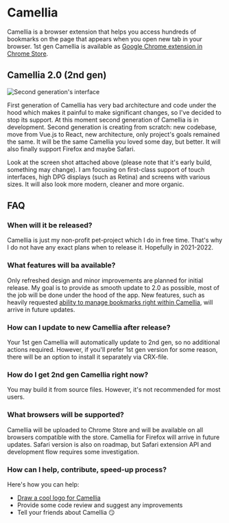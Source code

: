 # Camellia

Camellia is a browser extension that helps you access hundreds of bookmarks on the page that appears when you open new tab in your browser. 1st gen Camellia is available as [Google Chrome extension in Chrome Store](https://chrome.google.com/webstore/detail/camellia/mamdkoclkocaejomjcaldmlgfgkgalnl).

## Camellia 2.0 (2nd gen)

![Second generation's interface](https://user-images.githubusercontent.com/12474739/84573023-abfecb80-ada6-11ea-8b69-ef39955ef4fd.png)

First generation of Camellia has very bad architecture and code under the hood which makes it painful to make significant changes, so I've decided to stop its support. At this moment second generation of Camellia is in development. Second generation is creating from scratch: new codebase, move from Vue.js to React, new architecture, only project's goals remained the same. It will be the same Camellia you loved some day, but better. It will also finally support Firefox and maybe Safari.

Look at the screen shot attached above (please note that it's early build, something may change). I am focusing on first-class support of touch interfaces, high DPG displays (such as Retina) and screens with various sizes. It will also look more modern, cleaner and more organic.

## FAQ

### When will it be released?

Camellia is just my non-profit pet-project which I do in free time. That's why I do not have any exact plans when to release it. Hopefully in 2021-2022.

### What features will ba available?

Only refreshed design and minor improvements are planned for initial release. My goal is to provide as smooth update to 2.0 as possible, most of the job will be done under the hood of the app. New features, such as heavily requested [ability to manage bookmarks right within Camellia](https://github.com/camellia-app/camellia/issues/12), will arrive in future updates.

### How can I update to new Camellia after release?

Your 1st gen Camellia will automatically update to 2nd gen, so no additional actions required. However, if you'll prefer 1st gen version for some reason, there will be an option to install it separately via CRX-file.

### How do I get 2nd gen Camellia right now?

You may build it from source files. However, it's not recommended for most users.

### What browsers will be supported?

Camellia will be uploaded to Chrome Store and will be available on all browsers compatible with the store. Camellia for Firefox will arrive in future updates. Safari version is also on roadmap, but Safari extension API and development flow requires some investigation.

### How can I help, contribute, speed-up process?

Here's how you can help:

- [Draw a cool logo for Camellia](https://github.com/camellia-app/camellia/issues/34)
- Provide some code review and suggest any improvements
- Tell your friends about Camellia 😏
